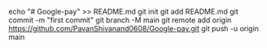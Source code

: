 echo "# Google-pay" >> README.md
git init
git add README.md
git commit -m "first commit"
git branch -M main
git remote add origin https://github.com/PavanShivanand0608/Google-pay.git
git push -u origin main

